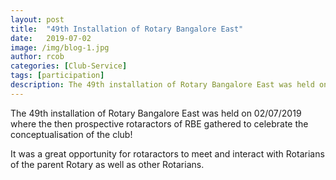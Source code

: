```yaml
---
layout: post
title:  "49th Installation of Rotary Bangalore East"
date:   2019-07-02
image: /img/blog-1.jpg
author: rcob
categories: [Club-Service]
tags: [participation]
description: The 49th installation of Rotary Bangalore East was held on 02/07/2019 where the then prospective rotaractors of RBE gathered to celebrate the conceptualisation of the club!
---
```

The 49th installation of Rotary Bangalore East was held on 02/07/2019 where the then prospective rotaractors of RBE gathered to celebrate the conceptualisation of the club! 

It was a great opportunity for rotaractors to meet and interact with Rotarians of the parent Rotary as well as other Rotarians.